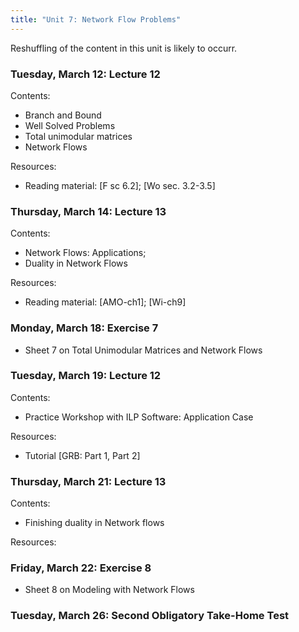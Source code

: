 ```yaml
---
title: "Unit 7: Network Flow Problems" 
---
```


Reshuffling of the content in this unit is likely to occurr.

### Tuesday, March 12: Lecture 12

Contents:

- Branch and Bound
- Well Solved Problems
- Total unimodular matrices
- Network Flows 

Resources:
- Reading material: [F sc 6.2]; [Wo sec. 3.2-3.5]

### Thursday, March 14: Lecture 13

Contents:
- Network Flows: Applications;
- Duality in Network Flows 

Resources:
- Reading material: [AMO-ch1]; [Wi-ch9]     

### Monday, March 18: Exercise 7

- Sheet 7 on Total Unimodular Matrices and Network Flows



### Tuesday, March 19: Lecture 12

Contents:
- Practice Workshop with ILP Software: Application Case   

Resources:
- Tutorial [GRB: Part 1, Part 2] 


### Thursday, March 21: Lecture 13

Contents:
- Finishing duality in Network flows

Resources:



### Friday, March 22: Exercise 8

- Sheet 8 on Modeling with Network Flows 




### Tuesday, March 26: Second Obligatory Take-Home Test